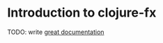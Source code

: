 # Introduction to clojure-fx

TODO: write [great documentation](http://jacobian.org/writing/what-to-write/)
